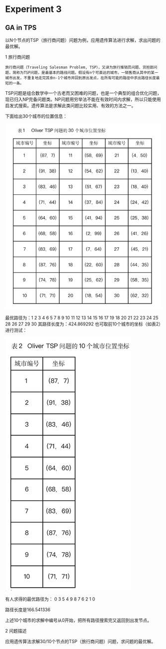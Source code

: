 # Experiment 3
## GA in TPS

以N个节点的TSP（旅行商问题）问题为例，应用遗传算法进行求解，求出问题的最优解。

1 旅行商问题

    旅行商问题（Traveling Salesman Problem, TSP），又译为旅行推销员问题、货担郎问题，简称为TSP问题，是最基本的路线问题。假设有n个可直达的城市，一销售商从其中的某一城市出发，不重复地走完其余n-1个城市并回到原出发点，在所有可能的路径中求出路径长度最短的一条。

TSP问题是组合数学中一个古老而又困难的问题，也是一个典型的组合优化问题，现已归入NP完备问题类。NP问题用穷举法不能在有效时间内求解，所以只能使用启发式搜索。遗传算法是求解此类问题比较实用、有效的方法之一。

下面给出30个城市的位置信息：

![](./table1.png)

  最优路径为：1 2 3 4 6 5 7 8 9 10 11 12 13 14 15 16 17 19 18 20 21 22 23 24 25 28 26 27 29 30
  其路径长度为：424.869292
  也可取前10个城市的坐标（如表2）进行测试：

  ![](./table2.png)

  有人求得的最优路径为： 0 3 5 4 9 8 7 6 2 1 0

路径长度是166.541336

上述10个城市的求解中编号从0开始，把所有路径搜索完又返回到出发节点。

2 问题描述

 应用遗传算法求解30/10个节点的TSP（旅行商问题）问题，求问题的最优解。
 